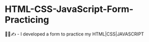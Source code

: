 # HTML-CSS-JavaScript-Form-Practicing
👨‍💻✍️ - I developed a form to practice my HTML|CSS|JAVASCRIPT
